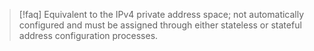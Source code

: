 >[!faq] Equivalent to the IPv4 private address space; not automatically configured and must be assigned through either stateless or stateful address configuration processes.

